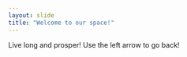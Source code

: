 ```yaml
---
layout: slide
title: "Welcome to our space!"
---
```

Live long and prosper!
Use the left arrow to go back!
